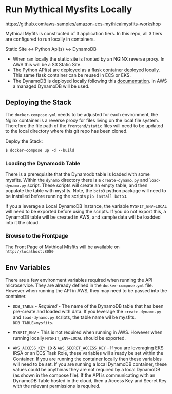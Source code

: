# Run Mythical Mysfits Locally

https://github.com/aws-samples/amazon-ecs-mythicalmysfits-workshop

Mythical Myfits is constructed of 3 application tiers. In this repo, all 3 tiers
are configured to run locally in containers.

Static Site <-> Python Api(s) <-> DynamoDB

- When ran locally the static site is fronted by an NGINX reverse proxy. In AWS this will be a S3
  Static Site.
- The Python API(s) are deployed as a flask container deployed locally. This same flask
  container can be reused in ECS or EKS.
- The DynamoDB is deployed locally following this
  [documentation](https://docs.aws.amazon.com/amazondynamodb/latest/developerguide/DynamoDBLocal.DownloadingAndRunning.html).
  In AWS a managed DynamoDB will be used.

## Deploying the Stack

The `docker-compose.yml` needs to be adjusted for each environment, the Nginx
container is a reverse proxy for files living on the local file system.
Therefore the file path of the `frontend/static` files will need to be updated
to the local directory where this git repo has been cloned.

Deploy the Stack:

```
$ docker-compose up -d --build
```

### Loading the Dynamodb Table

There is a prerequisite that the Dynamodb table is loaded with
some mysfits. Within the `dynamo` directory there is a `create-dynamo.py` and
`load-dynamo.py` script. These scripts will create an empty table, and then
populate the table with mysfits. Note, the `boto3` python package will need to
be installed before running the scripts `pip install boto3`. 

If you a leverage a Local DynamoDB Instance, the variable `MYSFIT_ENV=LOCAL`
will need to be exported before using the scripts. If you do not export this, a
DynamoDB table will be created in AWS, and sample data will be loadded into it
the cloud.

### Browse to the Frontpage

The Front Page of Mythical Misfits will be available on `http://localhost:8080`

## Env Variables

There are a few environment variables required when running the API
microservice. They are already defined in the `docker-compose.yml` file. However
when running the API in AWS, they may need to be passed into the container.

- `DDB_TABLE` - *Required* - The name of the DynamoDB table that has been
  pre-create and loaded with data. If you leverage the `create-dynamo.py` and
  `load-dynamo.py` scripts, the table name wil be mysfits. `DDB_TABLE=mysfits`.

- `MYSFIT_ENV` - This is not required when running in AWS. However when running
  locally `MYSFIT_ENV=LOCAL` should be exported.

- `AWS_ACCESS_KEY_ID` & `AWS_SECRET_ACCESS_KEY` - If you are leveraging EKS IRSA or
  an ECS Task Role, these variables will already be set within the Container. If
  you are running the container locally then these variables will need to be
  set. If you are running a local DynamoDB container, these values could be
  anythinas they are not required by a local DynamoDB (as shown in the compose
  file). If the API is communicating with an DynamoDB Table hosted in the cloud,
  then a Access Key and Secret Key with the relevant permissions is required.